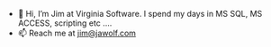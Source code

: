 - 👋 Hi, I’m Jim at Virginia Software. I spend my days in MS SQL, MS ACCESS, scripting etc ....
- 📫 Reach me at jim@jawolf.com

<!---
jimwsw/jimwsw is a ✨ special ✨ repository because its `README.md` (this file) appears on your GitHub profile.
You can click the Preview link to take a look at your changes.
--->
